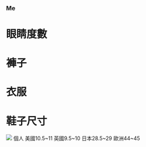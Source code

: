 ### Me

# 眼睛度數

# 褲子

# 衣服

# 鞋子尺寸

![](http://www.twsnap.com/photo/730/20140904200533.jpg)
個人 美國10.5~11 英國9.5~10 日本28.5~29 歐洲44~45
